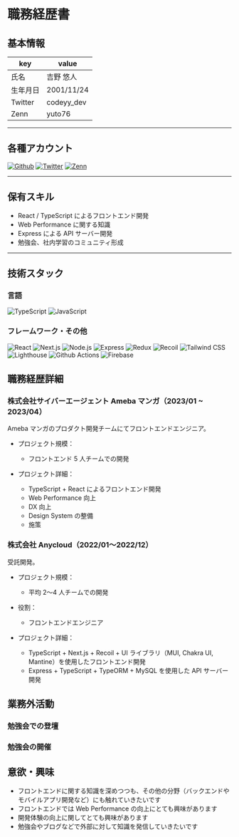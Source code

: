 # 職務経歴書

## 基本情報

| key      | value      |
| -------- | ---------- |
| 氏名     | 吉野 悠人  |
| 生年月日 | 2001/11/24 |
| Twitter  | codeyy_dev |
| Zenn     | yuto76     |

---

## 各種アカウント

<p>
<a href="https://github.com/code-yy" target="_blank"><img alt="Github" src="https://img.shields.io/badge/codeyy-%2312100E.svg?&style=flat-square&logo=Github&logoColor=white" /></a>
<a href="https://twitter.com/codeyy_dev" target="_blank"><img alt="Twitter" src="https://img.shields.io/badge/@codeyy_dev-%231DA1F2.svg?&style=flat-square&logo=twitter&logoColor=white" /></a>
<a href="https://zenn.dev/yuto76" target="_blank"><img alt="Zenn" src="https://img.shields.io/badge/yuto76-3EA8FF.svg?&style=flat-square&logo=Zenn&logoColor=white" /></a>
</p>

---

## 保有スキル

- React / TypeScript によるフロントエンド開発
- Web Performance に関する知識
- Express による API サーバー開発
- 勉強会、社内学習のコミュニティ形成

---

## 技術スタック

### 言語

<p>
  <img alt="TypeScript" src="https://img.shields.io/badge/-TypeScript-007ACC?style=flat-square&logo=typescript&logoColor=white" />
  <img alt="JavaScript" src="https://img.shields.io/badge/-JavaScript-F7DF1E?style=flat-square&logo=JavaScript&logoColor=white" />
</p>

### フレームワーク・その他

<p>
  <img alt="React" src="https://img.shields.io/badge/-React-61DAFB?style=flat-square&logo=React&logoColor=white" />
  <img alt="Next.js" src="https://img.shields.io/badge/-Next.js-000000?style=flat-square&logo=Next.js&logoColor=white" />
  <img alt="Node.js" src="https://img.shields.io/badge/-Node.js-339933?style=flat-square&logo=Node.js&logoColor=white" />
  <img alt="Express" src="https://img.shields.io/badge/-Express-000000?style=flat-square&logo=Express&logoColor=white" />
  <img alt="Redux" src="https://img.shields.io/badge/-Redux-764ABC?style=flat-square&logo=Redux&logoColor=white" />
  <img alt="Recoil" src="https://img.shields.io/badge/-Recoil-4A4A4A?style=flat-square&logo=Recoil&logoColor=white" />
  <img alt="Tailwind CSS" src="https://img.shields.io/badge/-Tailwind%20CSS-38B2AC?style=flat-square&logo=Tailwind%20CSS&logoColor=white" />
  <img alt="Lighthouse" src="https://img.shields.io/badge/-Lighthouse-4A90E2?style=flat-square&logo=Google%20Chrome&logoColor=white" />
  <img alt="Github Actions" src="https://img.shields.io/badge/-Github%20Actions-2088FF?style=flat-square&logo=Github%20Actions&logoColor=white" />
  <img alt="Firebase" src="https://img.shields.io/badge/-Firebase-FFCA28?style=flat-square&logo=Firebase&logoColor=white" />
</p>

## 職務経歴詳細

### 株式会社サイバーエージェント Ameba マンガ（2023/01 ~ 2023/04）

Ameba マンガのプロダクト開発チームにてフロントエンドエンジニア。

- プロジェクト規模：

  - フロントエンド 5 人チームでの開発

- プロジェクト詳細：

  - TypeScript + React によるフロントエンド開発
  - Web Performance 向上
  - DX 向上
  - Design System の整備
  - 施策

### 株式会社 Anycloud（2022/01〜2022/12）

受託開発。

- プロジェクト規模：

  - 平均 2〜4 人チームでの開発

- 役割：

  - フロントエンドエンジニア

- プロジェクト詳細：

  - TypeScript + Next.js + Recoil + UI ライブラリ（MUI, Chakra UI, Mantine）を使用したフロントエンド開発
  - Express + TypeScript + TypeORM + MySQL を使用した API サーバー開発

## 業務外活動

### 勉強会での登壇

### 勉強会の開催

## 意欲・興味

- フロントエンドに関する知識を深めつつも、その他の分野（バックエンドやモバイルアプリ開発など）にも触れていきたいです
- フロントエンドでは Web Performance の向上にとても興味があります
- 開発体験の向上に関してとても興味があります
- 勉強会やブログなどで外部に対して知識を発信していきたいです
